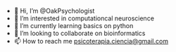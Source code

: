 - 👋 Hi, I’m @OakPsychologist
- 👀 I’m interested in computationcal neuroscience
- 🌱 I’m currently learning basics on python
- 💞️ I’m looking to collaborate on bioinformatics
- 📫 How to reach me psicoterapia.ciencia@gmail.com

<!---
OakPsychologist/OakPsychologist is a ✨ special ✨ repository because its `README.md` (this file) appears on your GitHub profile.
You can click the Preview link to take a look at your changes.
--->
